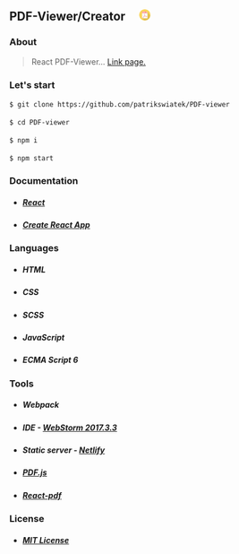 ## PDF-Viewer/Creator&nbsp;&nbsp;&nbsp;&nbsp;&nbsp;<img src="./public/pdf_pdf.png" width="20px" />




### About
> React PDF-Viewer... [Link page.](https://lucid-booth-a1f47b.netlify.com)

### Let's start
```
$ git clone https://github.com/patrikswiatek/PDF-viewer
    
$ cd PDF-viewer

$ npm i

$ npm start
```
    
### Documentation
  * ##### [React](https://reactjs.org/docs/getting-started.html)
  * ##### [Create React App](https://github.com/facebook/create-react-app)


### Languages
* ##### HTML
* ##### CSS
* ##### SCSS
* ##### JavaScript
* ##### ECMA Script 6

### Tools
* ##### Webpack
* ##### IDE - [WebStorm 2017.3.3](https://www.jetbrains.com/webstorm)
* ##### Static server - [Netlify](https://www.netlify.com/)
* ##### [PDF.js](http://mozilla.github.io/pdf.js/)
* ##### [React-pdf](http://react-pdf.diegomura.com/)    

### License
* ##### [MIT License](https://opensource.org/licenses/MIT)
